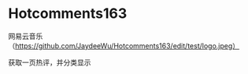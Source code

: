 # Hotcomments163
网易云音乐
（https://github.com/JaydeeWu/Hotcomments163/edit/test/logo.jpeg）

获取一页热评，并分类显示
